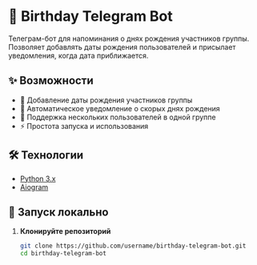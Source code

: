 # 🎂 Birthday Telegram Bot

Телеграм-бот для напоминания о днях рождения участников группы.  
Позволяет добавлять даты рождения пользователей и присылает уведомления, когда дата приближается.

## ✨ Возможности
- 📅 Добавление даты рождения участников группы
- 🔔 Автоматическое уведомление о скорых днях рождения
- 📝 Поддержка нескольких пользователей в одной группе
- ⚡ Простота запуска и использования

## 🛠️ Технологии
- [Python 3.x](https://www.python.org/)
- [Aiogram](https://docs.aiogram.dev/en/latest/)

## 🚀 Запуск локально

1. **Клонируйте репозиторий**
   ```bash
   git clone https://github.com/username/birthday-telegram-bot.git
   cd birthday-telegram-bot
